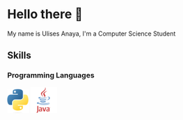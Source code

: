 # Hello there 👋

<!--
**ulisessap/ulisessap** is a ✨ _special_ ✨ repository because its `README.md` (this file) appears on your GitHub profile.

Here are some ideas to get you started:

- 🔭 I’m currently working on ...
- 🌱 I’m currently learning ...
- 👯 I’m looking to collaborate on ...
- 🤔 I’m looking for help with ...
- 💬 Ask me about ...
- 📫 How to reach me: ...
- 😄 Pronouns: ...
- ⚡ Fun fact: ...
-->
My name is Ulises Anaya, I'm a Computer Science Student
## Skills 
### Programming Languages
[<img src="images/python_logo.png" width="50"/>](https://es.wikipedia.org/wiki/Python_(lenguaje_de_programación))
[<img src="images/java_logo.png" width="60"/>](https://es.wikipedia.org/wiki/Java_(lenguaje_de_programaci%C3%B3n))





